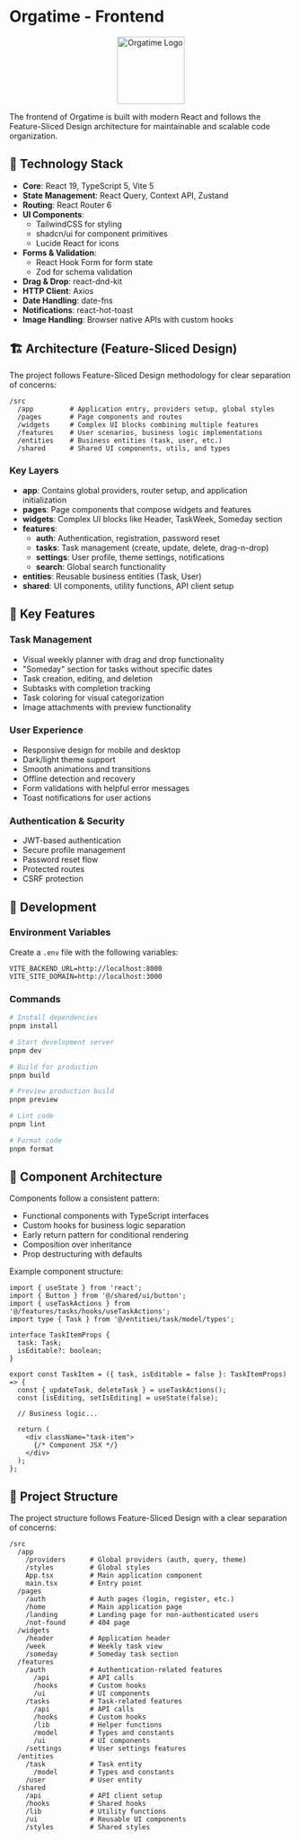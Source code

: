# Orgatime - Frontend

<p align="center">
  <img src="./public/images/icon.png" alt="Orgatime Logo" width="120" height="120" />
</p>

The frontend of Orgatime is built with modern React and follows the Feature-Sliced Design architecture for maintainable and scalable code organization.

## 🧪 Technology Stack

- **Core**: React 19, TypeScript 5, Vite 5
- **State Management**: React Query, Context API, Zustand
- **Routing**: React Router 6
- **UI Components**: 
  - TailwindCSS for styling
  - shadcn/ui for component primitives
  - Lucide React for icons
- **Forms & Validation**: 
  - React Hook Form for form state
  - Zod for schema validation
- **Drag & Drop**: react-dnd-kit
- **HTTP Client**: Axios
- **Date Handling**: date-fns
- **Notifications**: react-hot-toast
- **Image Handling**: Browser native APIs with custom hooks

## 🏗️ Architecture (Feature-Sliced Design)

The project follows Feature-Sliced Design methodology for clear separation of concerns:

```
/src
  /app         # Application entry, providers setup, global styles
  /pages       # Page components and routes
  /widgets     # Complex UI blocks combining multiple features
  /features    # User scenarios, business logic implementations
  /entities    # Business entities (task, user, etc.)
  /shared      # Shared UI components, utils, and types
```

### Key Layers

- **app**: Contains global providers, router setup, and application initialization
- **pages**: Page components that compose widgets and features
- **widgets**: Complex UI blocks like Header, TaskWeek, Someday section
- **features**:
  - **auth**: Authentication, registration, password reset
  - **tasks**: Task management (create, update, delete, drag-n-drop)
  - **settings**: User profile, theme settings, notifications
  - **search**: Global search functionality
- **entities**: Reusable business entities (Task, User)
- **shared**: UI components, utility functions, API client setup

## 📱 Key Features

### Task Management

- Visual weekly planner with drag and drop functionality
- "Someday" section for tasks without specific dates
- Task creation, editing, and deletion
- Subtasks with completion tracking
- Task coloring for visual categorization
- Image attachments with preview functionality

### User Experience

- Responsive design for mobile and desktop
- Dark/light theme support
- Smooth animations and transitions
- Offline detection and recovery
- Form validations with helpful error messages
- Toast notifications for user actions

### Authentication & Security

- JWT-based authentication
- Secure profile management
- Password reset flow
- Protected routes
- CSRF protection

## 🚀 Development

### Environment Variables

Create a `.env` file with the following variables:

```
VITE_BACKEND_URL=http://localhost:8000
VITE_SITE_DOMAIN=http://localhost:3000
```

### Commands

```bash
# Install dependencies
pnpm install

# Start development server
pnpm dev

# Build for production
pnpm build

# Preview production build
pnpm preview

# Lint code
pnpm lint

# Format code
pnpm format
```

## 🧩 Component Architecture

Components follow a consistent pattern:

- Functional components with TypeScript interfaces
- Custom hooks for business logic separation
- Early return pattern for conditional rendering
- Composition over inheritance
- Prop destructuring with defaults

Example component structure:
```tsx
import { useState } from 'react';
import { Button } from '@/shared/ui/button';
import { useTaskActions } from '@/features/tasks/hooks/useTaskActions';
import type { Task } from '@/entities/task/model/types';

interface TaskItemProps {
  task: Task;
  isEditable?: boolean;
}

export const TaskItem = ({ task, isEditable = false }: TaskItemProps) => {
  const { updateTask, deleteTask } = useTaskActions();
  const [isEditing, setIsEditing] = useState(false);
  
  // Business logic...
  
  return (
    <div className="task-item">
      {/* Component JSX */}
    </div>
  );
};
```

## 📂 Project Structure

The project structure follows Feature-Sliced Design with a clear separation of concerns:

```
/src
  /app
    /providers      # Global providers (auth, query, theme)
    /styles         # Global styles
    App.tsx         # Main application component
    main.tsx        # Entry point
  /pages
    /auth           # Auth pages (login, register, etc.)
    /home           # Main application page
    /landing        # Landing page for non-authenticated users
    /not-found      # 404 page
  /widgets
    /header         # Application header
    /week           # Weekly task view
    /someday        # Someday task section
  /features
    /auth           # Authentication-related features
      /api          # API calls
      /hooks        # Custom hooks
      /ui           # UI components
    /tasks          # Task-related features
      /api          # API calls
      /hooks        # Custom hooks
      /lib          # Helper functions
      /model        # Types and constants
      /ui           # UI components
    /settings       # User settings features
  /entities
    /task           # Task entity
      /model        # Types and constants
    /user           # User entity
  /shared
    /api            # API client setup
    /hooks          # Shared hooks
    /lib            # Utility functions
    /ui             # Reusable UI components
    /styles         # Shared styles
```
